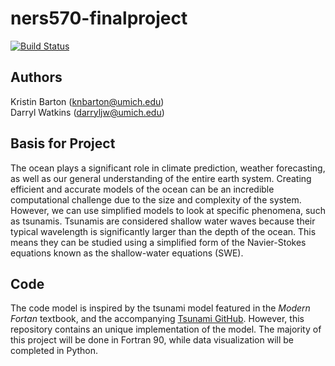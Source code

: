 # ners570-finalproject

[![Build Status](https://travis-ci.com/knbarton/ners570-finalproject.svg?branch=main)](https://travis-ci.com/knbarton/ners570-finalproject)

## Authors
Kristin Barton (knbarton@umich.edu)  
Darryl Watkins (darryljw@umich.edu)

## Basis for Project
The ocean plays a significant role in climate prediction, weather forecasting,
as well as our general understanding of the entire earth system.
Creating efficient and accurate models of the ocean can be an incredible
computational challenge due to the size and complexity of the system.
However, we can use simplified models to look at specific phenomena, such as
tsunamis. Tsunamis are considered shallow water waves because their typical
wavelength is significantly larger than the depth of the ocean. This means they
can be studied using a simplified form of the Navier-Stokes equations known as
the shallow-water equations (SWE).

## Code
The code model is inspired by the tsunami model featured in the *Modern Fortan*
textbook, and the accompanying [Tsunami GitHub](https://github.com/modern-fortran/tsunami).
However, this repository contains an unique implementation of the model.
The majority of this project will be done in Fortran 90, while data visualization
will be completed in Python.
